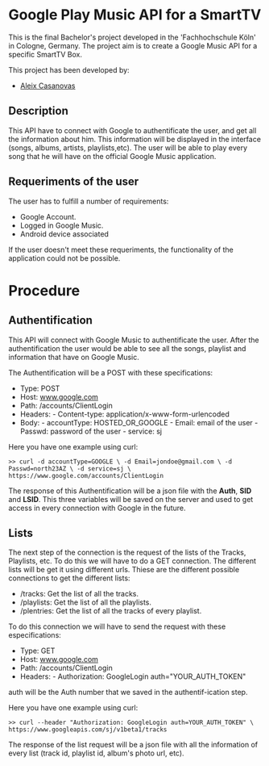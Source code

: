 Google Play Music API for a SmartTV
========================================

This is the final Bachelor's project developed in the 'Fachhochschule Köln' in Cologne, Germany.
The project aim is to create a Google Music API for a specific SmartTV Box. 

This project has been developed by:
 - [Aleix Casanovas](http://github.com/aleics)

Description
-----------
This API have to connect with Google to authentificate the user, and get all the information about him. This information will be displayed in the interface (songs, albums, artists, playlists,etc). The user will be able to play every song that he will have on the official Google Music application.

Requeriments of the user
------------------------
The user has to fulfill a number of requirements:
 - Google Account.
 - Logged in Google Music.
 - Android device associated

If the user doesn't meet these requeriments, the functionality of the application could not be possible.

Procedure
=========
Authentification
----------------
This API will connect with Google Music to authentificate the user. After the authentification the user would be able to see all the songs, playlist and information that have on Google Music.

The Authentification will be a POST with these specifications:

 - Type: POST
 - Host: www.google.com
 - Path: /accounts/ClientLogin
 - Headers:
       - Content-type: application/x-www-form-urlencoded
 - Body:
       - accountType: HOSTED_OR_GOOGLE
       - Email: email of the user
       - Passwd: password of the user
       - service: sj

Here you have one example using curl:

    >> curl -d accountType=GOOGLE \ -d Email=jondoe@gmail.com \ -d Passwd=north23AZ \ -d service=sj \                            https://www.google.com/accounts/ClientLogin

The response of this Authentification will be a json file with the **Auth**, **SID** and **LSID**. This three variables will be saved on the server and used to get access in every connection with Google in the future.


Lists
-----
The next step of the connection is the request of the lists of the Tracks, Playlists, etc. To do this we will have to do a GET connection. The different lists will be get it using different urls. Thiese are the different possible connections to get the different lists:

  - /tracks: Get the list of all the tracks.
  - /playlists: Get the list of all the playlists.
  - /plentries: Get the list of all the tracks of every playlist.

To do this connection we will have to send the request with these especifications:
 
 - Type: GET
 - Host: www.google.com
 - Path: /accounts/ClientLogin
 - Headers:
       - Authorization: GoogleLogin auth="YOUR_AUTH_TOKEN"

auth will be the Auth number that we saved in the authentif-ication step.

Here you have one example using curl:

    >> curl --header "Authorization: GoogleLogin auth=YOUR_AUTH_TOKEN" \ https://www.googleapis.com/sj/v1beta1/tracks

The response of the list request will be a json file with all the information of every list (track id, playlist id, album's photo url, etc).
